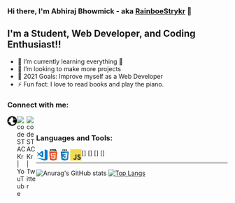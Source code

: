 ### Hi there, I'm Abhiraj Bhowmick - aka [RainboeStrykr][website] 👋


## I'm a Student, Web Developer, and Coding Enthusiast!!

- 🌱 I’m currently learning everything 🤣
- 👯 I’m looking to make more projects
- 🥅 2021 Goals: Improve myself as a Web Developer
- ⚡ Fun fact: I love to read books and play the piano.


### Connect with me:

[<img align="left" alt="codeSTACKr.com" width="22px" src="https://raw.githubusercontent.com/iconic/open-iconic/master/svg/globe.svg" />][website]
[<img align="left" alt="codeSTACKr | YouTube" width="22px" src="https://cdn.jsdelivr.net/npm/simple-icons@v3/icons/youtube.svg" />][youtube]
[<img align="left" alt="codeSTACKr | Twitter" width="22px" src="https://cdn.jsdelivr.net/npm/simple-icons@v3/icons/twitter.svg" />][twitter]

<br />

### Languages and Tools:

[<img align="left" alt="Visual Studio Code" width="26px" src="https://raw.githubusercontent.com/github/explore/80688e429a7d4ef2fca1e82350fe8e3517d3494d/topics/visual-studio-code/visual-studio-code.png" />]
[<img align="left" alt="HTML5" width="26px" src="https://raw.githubusercontent.com/github/explore/80688e429a7d4ef2fca1e82350fe8e3517d3494d/topics/html/html.png" />]
[<img align="left" alt="CSS3" width="26px" src="https://raw.githubusercontent.com/github/explore/80688e429a7d4ef2fca1e82350fe8e3517d3494d/topics/css/css.png" />]
[<img align="left" alt="JavaScript" width="26px" src="https://raw.githubusercontent.com/github/explore/80688e429a7d4ef2fca1e82350fe8e3517d3494d/topics/javascript/javascript.png" />]

---



[website]: https://replit.com/@RainboeStrykr
[twitter]: https://twitter.com/rainboestrykr
[youtube]: https://www.youtube.com/channel/UCXsf3-cfCF3XaCC3lhBsv2g/videos

![Anurag's GitHub stats](https://github-readme-stats.vercel.app/api?username=RainboeStrykr&show_icons=true&theme=radical)
[![Top Langs](https://github-readme-stats.vercel.app/api/top-langs/?username=RainboeStrykr&layout=compact)](https://github.com/anuraghazra/github-readme-stats)


